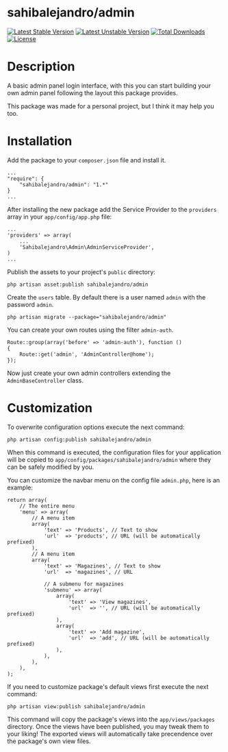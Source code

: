 sahibalejandro/admin
====================

[![Latest Stable Version](https://poser.pugx.org/sahibalejandro/admin/version.png)](https://packagist.org/packages/sahibalejandro/admin) [![Latest Unstable Version](https://poser.pugx.org/sahibalejandro/admin/v/unstable.png)](//packagist.org/packages/sahibalejandro/admin) [![Total Downloads](https://poser.pugx.org/sahibalejandro/admin/downloads.png)](https://packagist.org/packages/sahibalejandro/admin) [![License](https://poser.pugx.org/sahibalejandro/admin/license.png)](https://packagist.org/packages/sahibalejandro/admin)

Description
===========

A basic admin panel login interface, with this you can start building your own
admin panel following the layout this package provides.

This package was made for a personal project, but I think it may help you too.

Installation
============

Add the package to your `composer.json` file and install it.

    ...
    "require": {
        "sahibalejandro/admin": "1.*"
    }
    ...

After installing the new package add the Service Provider to the `providers` array in your `app/config/app.php` file:

    ...
    'providers' => array(
        ...
        'Sahibalejandro\Admin\AdminServiceProvider',
    )
    ...

Publish the assets to your project's `public` directory:

    php artisan asset:publish sahibalejandro/admin

Create the `users` table. By default there is a user named `admin` with the
password `admin`.

    php artisan migrate --package="sahibalejandro/admin"

You can create your own routes using the filter `admin-auth`.

    Route::group(array('before' => 'admin-auth'), function ()
    {
        Route::get('admin', 'AdminController@home');
    });

Now just create your own admin controllers extending the `AdminBaseController` class.

Customization
=============

To overwrite configuration options execute the next command:

    php artisan config:publish sahibalejandro/admin

When this command is executed, the configuration files for your application
will be copied to `app/config/packages/sahibalejandro/admin` where they can
be safely modified by you.

You can customize the navbar menu on the config file `admin.php`, here is
an example:

    return array(
        // The entire menu
        'menu' => array(
            // A menu item
            array(
                'text' => 'Products', // Text to show
                'url'  => 'products', // URL (will be automatically prefixed)
            ),
            // A menu item
            array(
                'text' => 'Magazines', // Text to show
                'url'  => 'magazines', // URL

                // A submenu for magazines
                'submenu' => array(
                    array(
                        'text' => 'View magazines',
                        'url'  => '', // URL (will be automatically prefixed)
                    ),
                    array(
                        'text' => 'Add magazine',
                        'url'  => 'add', // URL (will be automatically prefixed)
                    ),
                ),
            ),
        ),
    );

If you need to customize package's default views first execute the next
command:

    php artisan view:publish sahibalejandro/admin

This command will copy the package's views into the `app/views/packages`
directory. Once the views have been published, you may tweak them to your
liking! The exported views will automatically take precendence over the
package's own view files.